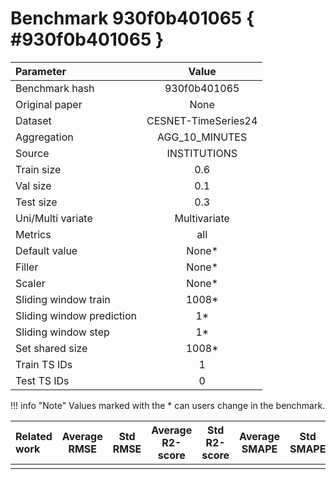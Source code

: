 # Benchmark 930f0b401065 { #930f0b401065 }

| Parameter | Value |
|:-----------------|:-----------------:|
| Benchmark hash |  930f0b401065 |
| Original paper |  None |
| Dataset |  CESNET-TimeSeries24 |
| Aggregation |  AGG_10_MINUTES |
| Source |  INSTITUTIONS |
| Train size |  0.6 |
| Val size |  0.1 |
| Test size |  0.3 |
| Uni/Multi variate |  Multivariate |
| Metrics |  all |
| Default value |  None* |
| Filler |  None* |
| Scaler |  None* |
| Sliding window train |  1008* |
| Sliding window prediction |  1* |
| Sliding window step |  1* |
| Set shared size |  1008* |
| Train TS IDs |  1 |
| Test TS IDs |  0 |

!!! info "Note"
    Values marked with the * can users change in the benchmark.

| Related work | Average RMSE | Std RMSE | Average R2-score | Std R2-score | Average SMAPE | Std SMAPE |
|:-----------------|:-----------------:|:-----------------:|:-----------------:|:-----------------:|:-----------------:|:-----------------:|
|  |   |  |  |  |  |  |

